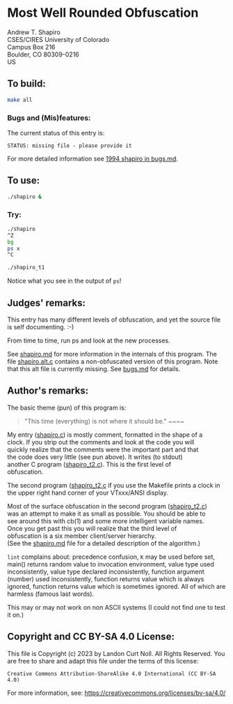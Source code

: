 # Most Well Rounded Obfuscation

Andrew T. Shapiro\
CSES/CIRES University of Colorado\
Campus Box 216\
Boulder, CO 80309-0216\
US


## To build:

```sh
make all
```


### Bugs and (Mis)features:

The current status of this entry is:

```
STATUS: missing file - please provide it
```

For more detailed information see [1994 shapiro in bugs.md](/bugs.md#1994-shapiro).


## To use:

```sh
./shapiro &
```


### Try:

```sh
./shapiro
^Z
bg
ps x
^C

./shapiro_t1
```

Notice what you see in the output of `ps`!


## Judges' remarks:

This entry has many different levels of obfuscation, and yet the
source file is self documenting.  :-)

From time to time, run ps and look at the new processes.

See [shapiro.md](shapiro.md) for more information in the internals of this program.
The file [shapiro.alt.c](shapiro.alt.c) contains a non-obfuscated version of
this program. Note that this alt file is currently missing. See
[bugs.md](/bugs.md) for details.


## Author's remarks:

The basic theme (pun) of this program is:


> "This time (everything) is not where it should be."
>       ~~~~


My entry ([shapiro.c](shapiro.c)) is mostly comment, formatted in the shape of a\
clock. If you strip out the comments and look at the code you will\
quickly realize that the comments were the important part and that\
the code does very little (see pun above). It writes (to stdout)\
another C program ([shapiro_t2.c](shapiro_t2.c)). This is the first level of\
obfuscation.

The second program ([shapiro_t2.c](shapiro_t2.c) if you use the Makefile
prints a clock in the upper right hand corner of your VTxxx/ANSI display.

Most of the surface obfuscation in the second program
([shapiro_t2.c](shapiro_t2.c))\
was an attempt to make it as small as possible. You should be able to\
see around this with cb(1) and some more intelligent variable names.\
Once you get past this you will realize that the third level of\
obfuscation is a six member client/server hierarchy.\
(See the [shapiro.md](shapiro.md) file for a detailed description of the
algorithm.)

`lint` complains about: precedence confusion, `K` may be used before set,
main() returns random value to invocation environment, value type used\
inconsistently, value type declared inconsistently, function argument\
(number) used inconsistently, function returns value which is always\
ignored, function returns value which is sometimes ignored.
All of which are harmless (famous last words).

This may or may not work on non ASCII systems (I could not find one to
test it on.)


## Copyright and CC BY-SA 4.0 License:

This file is Copyright (c) 2023 by Landon Curt Noll.  All Rights Reserved.
You are free to share and adapt this file under the terms of this license:

    Creative Commons Attribution-ShareAlike 4.0 International (CC BY-SA 4.0)

For more information, see: https://creativecommons.org/licenses/by-sa/4.0/
